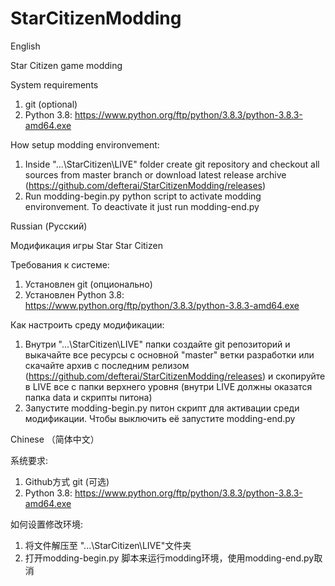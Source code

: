 # StarCitizenModding

English

Star Citizen game modding

System requirements
1. git (optional)
2. Python 3.8: https://www.python.org/ftp/python/3.8.3/python-3.8.3-amd64.exe

How setup modding environvement:
1. Inside "...\StarCitizen\LIVE" folder create git repository and checkout all sources from master branch or download latest release archive (https://github.com/defterai/StarCitizenModding/releases)
2. Run modding-begin.py python script to activate modding environvement. To deactivate it just run modding-end.py

Russian (Русский)

Модификация игры Star Star Citizen

Требования к системе:
1. Установлен git (опционально)
2. Установлен Python 3.8: https://www.python.org/ftp/python/3.8.3/python-3.8.3-amd64.exe

Как настроить среду модификации:
1. Внутри "...\StarCitizen\LIVE" папки создайте git репозиторий и выкачайте все ресурсы с основной "master" ветки разработки или скачайте архив с последним релизом (https://github.com/defterai/StarCitizenModding/releases) и скопируйте в LIVE все с папки верхнего уровня (внутри LIVE должны оказатся папка data и скрипты питона)
2. Запустите modding-begin.py питон скрипт для активации среди модификации. Чтобы выключить её запустите modding-end.py

Chinese （简体中文）

系统要求:
1. Github方式 git (可选)
2. Python 3.8: https://www.python.org/ftp/python/3.8.3/python-3.8.3-amd64.exe

如何设置修改环境:
1. 将文件解压至 "...\StarCitizen\LIVE"文件夹
2. 打开modding-begin.py 脚本来运行modding环境，使用modding-end.py取消
